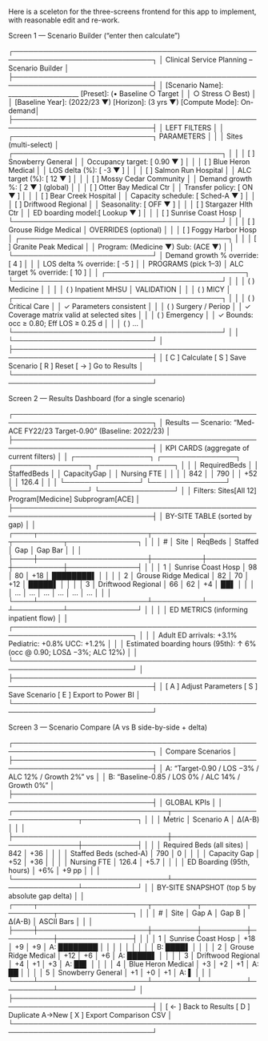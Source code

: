 Here is a sceleton for the three-screens frontend for this app to implement, with reasonable edit and re-work.

Screen 1 — Scenario Builder (“enter then calculate”)

┌──────────────────────────────────────────────────────────────────────────────┐
│ Clinical Service Planning – Scenario Builder                                  │
├──────────────────────────────────────────────────────────────────────────────┤
│ [Scenario Name]: ______________________     [Preset]: (• Baseline ○ Target   │
│                                             ○ Stress ○ Best)                 │
│ [Baseline Year]: (2022/23 ▼)  [Horizon]: (3 yrs ▼)   [Compute Mode]: On-demand│
├──────────────────────────────────────────────────────────────────────────────┤
│ LEFT FILTERS                                                                  │
│ ┌────────────────────────────┐   PARAMETERS                                   │
│ │ Sites (multi-select)       │   ┌──────────────────────────────────────────┐ │
│ │ [ ] Snowberry General      │   │ Occupancy target:  [ 0.90 ▼ ]            │
│ │ [ ] Blue Heron Medical     │   │ LOS delta (%):    [  -3  ▼ ]             │
│ │ [ ] Salmon Run Hospital    │   │ ALC target (%):   [  12  ▼ ]             │
│ │ [ ] Mossy Cedar Community  │   │ Demand growth %:  [   2  ▼ ] (global)    │
│ │ [ ] Otter Bay Medical Ctr  │   │ Transfer policy:  [ ON  ▼ ]              │
│ │ [ ] Bear Creek Hospital    │   │ Capacity schedule: [ Sched-A ▼ ]          │
│ │ [ ] Driftwood Regional     │   │ Seasonality:      [ OFF ▼ ]               │
│ │ [ ] Stargazer Hlth Ctr     │   │ ED boarding model:[ Lookup ▼ ]            │
│ │ [ ] Sunrise Coast Hosp     │   └──────────────────────────────────────────┘ │
│ │ [ ] Grouse Ridge Medical   │   OVERRIDES (optional)                         │
│ │ [ ] Foggy Harbor Hosp      │   ┌──────────────────────────────────────────┐ │
│ │ [ ] Granite Peak Medical   │   │ Program: (Medicine ▼) Sub: (ACE ▼)       │
│ └────────────────────────────┘   │ Demand growth % override: [  4  ]        │
│                                  │ LOS delta % override:     [  -5 ]        │
│ PROGRAMS (pick 1–3)               │ ALC target % override:    [  10 ]        │
│ ┌────────────────────────────┐   └──────────────────────────────────────────┘ │
│ │ ( ) Medicine               │                                                │
│ │ ( ) Inpatient MHSU         │   VALIDATION                                   │
│ │ ( ) MICY                   │   ┌──────────────────────────────────────────┐ │
│ │ ( ) Critical Care          │   │ ✓ Parameters consistent                   │
│ │ ( ) Surgery / Periop       │   │ ✓ Coverage matrix valid at selected sites │
│ │ ( ) Emergency              │   │ ✓ Bounds: occ ≥ 0.80; Eff LOS ≥ 0.25 d    │
│ │ ( ) …                      │   └──────────────────────────────────────────┘ │
│ └────────────────────────────┘                                                │
├──────────────────────────────────────────────────────────────────────────────┤
│ [ C ] Calculate     [ S ] Save Scenario     [ R ] Reset      [ → ] Go to Results │
└──────────────────────────────────────────────────────────────────────────────┘


Screen 2 — Results Dashboard (for a single scenario)

┌──────────────────────────────────────────────────────────────────────────────┐
│ Results — Scenario: “Med-ACE FY22/23 Target-0.90”   (Baseline: 2022/23)      │
├──────────────────────────────────────────────────────────────────────────────┤
│ KPI CARDS (aggregate of current filters)                                     │
│ ┌───────────────┐ ┌───────────────┐ ┌───────────────┐ ┌───────────────┐      │
│ │ RequiredBeds  │ │ StaffedBeds   │ │ CapacityGap   │ │ Nursing FTE   │      │
│ │      842      │ │      790      │ │     +52       │ │     126.4     │      │
│ └───────────────┘ └───────────────┘ └───────────────┘ └───────────────┘      │
│ Filters: Sites[All 12]  Program[Medicine]  Subprogram[ACE]                    │
├──────────────────────────────────────────────────────────────────────────────┤
│ BY-SITE TABLE (sorted by gap)                                                 │
│ ┌────┬──────────────────────┬──────────┬──────────┬──────────┬──────────────┐ │
│ │ #  │ Site                 │ ReqBeds  │ Staffed  │ Gap      │ Gap Bar      │ │
│ ├────┼──────────────────────┼──────────┼──────────┼──────────┼──────────────┤ │
│ │ 1  │ Sunrise Coast Hosp   │    98    │   80     │  +18     │ ████████▌    │ │
│ │ 2  │ Grouse Ridge Medical │    82    │   70     │  +12     │ █████▌       │ │
│ │ 3  │ Driftwood Regional   │    66    │   62     │  +4      │ ██▌          │ │
│ │ …  │ …                    │   …      │  …       │  …       │ …            │ │
│ └────┴──────────────────────┴──────────┴──────────┴──────────┴──────────────┘ │
│                                                                             │
│ ED METRICS (informing inpatient flow)                                        │
│ ┌──────────────────────────────────────────────────────────────────────────┐ │
│ │ Adult ED arrivals:  +3.1%   Pediatric: +0.8%   UCC: +1.2%                 │
│ │ Estimated boarding hours (95th):  ↑ 6% (occ @ 0.90; LOSΔ −3%; ALC 12%)    │
│ └──────────────────────────────────────────────────────────────────────────┘ │
├──────────────────────────────────────────────────────────────────────────────┤
│ [ A ] Adjust Parameters    [ S ] Save Scenario    [ E ] Export to Power BI    │
└──────────────────────────────────────────────────────────────────────────────┘

Screen 3 — Scenario Compare (A vs B side-by-side + delta)

┌──────────────────────────────────────────────────────────────────────────────┐
│ Compare Scenarios                                                             │
├──────────────────────────────────────────────────────────────────────────────┤
│ A: “Target-0.90 / LOS −3% / ALC 12% / Growth 2%”    vs                        │
│ B: “Baseline-0.85 / LOS 0%  / ALC 14% / Growth 0%”                             │
├──────────────────────────────────────────────────────────────────────────────┤
│ GLOBAL KPIs                                                                   │
│ ┌───────────────────────────────┬───────────────────────────────┬───────────┐ │
│ │           Metric              │       Scenario A              │    Δ(A-B) │ │
│ ├───────────────────────────────┼───────────────────────────────┼───────────┤ │
│ │ Required Beds (all sites)     │ 842                           │  +36      │ │
│ │ Staffed Beds (sched-A)        │ 790                           │   0       │ │
│ │ Capacity Gap                  │ +52                           │ +36       │ │
│ │ Nursing FTE                   │ 126.4                         │  +5.7     │ │
│ │ ED Boarding (95th, hours)     │  +6%                          │  +9 pp    │ │
│ └───────────────────────────────┴───────────────────────────────┴───────────┘ │
│ BY-SITE SNAPSHOT (top 5 by absolute gap delta)                                │
│ ┌────┬──────────────────────┬─────────┬─────────┬──────────┬───────────────┐ │
│ │ #  │ Site                 │ Gap A   │ Gap B   │ Δ(A-B)   │ ASCII Bars    │ │
│ ├────┼──────────────────────┼─────────┼─────────┼──────────┼───────────────┤ │
│ │ 1  │ Sunrise Coast Hosp   │  +18    │   +9    │   +9     │ A: ████████   │ │
│ │    │                      │         │         │          │ B: ████▌      │ │
│ │ 2  │ Grouse Ridge Medical │  +12    │   +6    │   +6     │ A: █████▌     │ │
│ │ 3  │ Driftwood Regional   │   +4    │   +1    │   +3     │ A: ██▌        │ │
│ │ 4  │ Blue Heron Medical   │   +3    │   +2    │   +1     │ A: ██         │ │
│ │ 5  │ Snowberry General    │   +1    │   +0    │   +1     │ A: ▌          │ │
│ └────┴──────────────────────┴─────────┴─────────┴──────────┴───────────────┘ │
├──────────────────────────────────────────────────────────────────────────────┤
│ [ ← ] Back to Results   [ D ] Duplicate A→New    [ X ] Export Comparison CSV │
└──────────────────────────────────────────────────────────────────────────────┘
